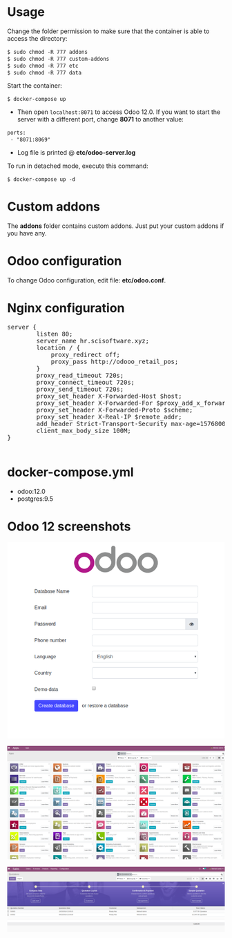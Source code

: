 # Usage

Change the folder permission to make sure that the container is able to access the directory:
```
$ sudo chmod -R 777 addons
$ sudo chmod -R 777 custom-addons
$ sudo chmod -R 777 etc
$ sudo chmod -R 777 data
```

Start the container:
```
$ docker-compose up
```

* Then open `localhost:8071` to access Odoo 12.0. If you want to start the server with a different port, change **8071** to another value:

```
ports:
 - "8071:8069"
```

* Log file is printed @ **etc/odoo-server.log**

To run in detached mode, execute this command:

```
$ docker-compose up -d
```

# Custom addons

The **addons** folder contains custom addons. Just put your custom addons if you have any.

# Odoo configuration

To change Odoo configuration, edit file: **etc/odoo.conf**.

# Nginx configuration
<pre>
server {
        listen 80;
        server_name hr.scisoftware.xyz;
        location / {
            proxy_redirect off;
            proxy_pass http://odooo_retail_pos;
        }
        proxy_read_timeout 720s;
        proxy_connect_timeout 720s;
        proxy_send_timeout 720s;
        proxy_set_header X-Forwarded-Host $host;
        proxy_set_header X-Forwarded-For $proxy_add_x_forwarded_for;
        proxy_set_header X-Forwarded-Proto $scheme;
        proxy_set_header X-Real-IP $remote_addr;
        add_header Strict-Transport-Security max-age=15768000;
        client_max_body_size 100M;
}

</pre>
# docker-compose.yml

* odoo:12.0
* postgres:9.5

# Odoo 12 screenshots

![odoo-12-welcome-docker](screenshots/odoo-12-welcome-screenshot.png)

![odoo-12-apps-docker](screenshots/odoo-12-apps-screenshot.png)

![odoo-12-sales](screenshots/odoo-12-sales-screen.png)
